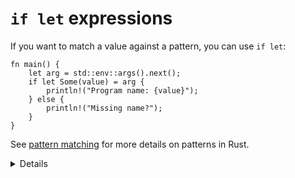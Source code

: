 # `if let` expressions

If you want to match a value against a pattern, you can use `if let`:

```rust,editable
fn main() {
    let arg = std::env::args().next();
    if let Some(value) = arg {
        println!("Program name: {value}");
    } else {
        println!("Missing name?");
    }
}
```

See [pattern matching](../pattern-matching.md) for more details on patterns in
Rust.

<details>

* `if let` can be more concise than `match`, e.g., when only one case is interesting. In contrast, `match` requires all branches to be covered.
    <!-- * For the similar use case consider demonstrating a newly stabilized [`let else`](https://github.com/rust-lang/rust/pull/93628) feature. -->
<!-- * A common usage is handling `Some` values when working with `Option`. -->
* Unlike `match`, `if let` does not support guard clauses for pattern matching.

</details>
